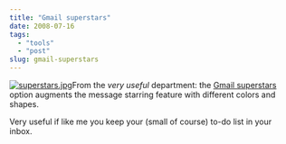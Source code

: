 ```yaml
---
title: "Gmail superstars"
date: 2008-07-16
tags: 
  - "tools"
  - "post"
slug: gmail-superstars
---
```


[![superstars.jpg](/assets/images/superstars.jpg)](http://googlesystem.blogspot.com/2008/07/gmail-superstars.html)From the _very useful_ department: the [Gmail superstars](http://googlesystem.blogspot.com/2008/07/gmail-superstars.html) option augments the message starring feature with different colors and shapes.

Very useful if like me you keep your (small of course) to-do list in your inbox.
